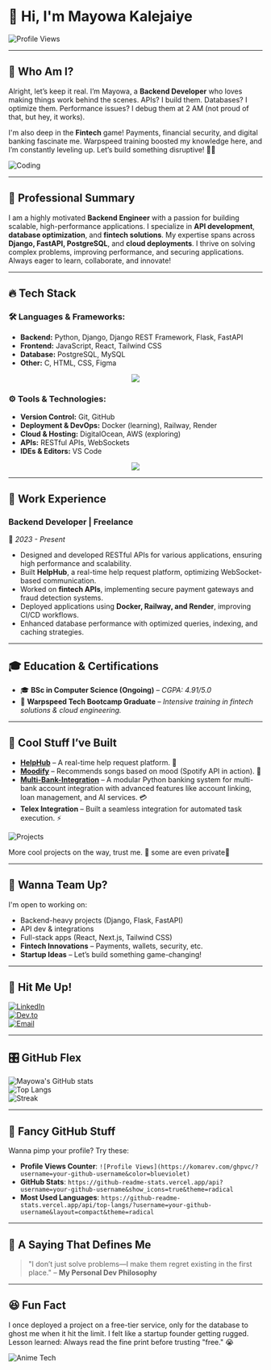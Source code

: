 # 👋 Hi, I'm **Mayowa Kalejaiye**
![Profile Views](https://komarev.com/ghpvc/?username=mayowa-kalejaiye&style=flat-square&color=blueviolet)

---

## 🚀 Who Am I?  
Alright, let’s keep it real. I’m Mayowa, a **Backend Developer** who loves making things work behind the scenes. APIs? I build them. Databases? I optimize them. Performance issues? I debug them at 2 AM (not proud of that, but hey, it works). 

I'm also deep in the **Fintech** game! Payments, financial security, and digital banking fascinate me. Warpspeed training boosted my knowledge here, and I’m constantly leveling up. Let’s build something disruptive! 💸🔥  

![Coding](https://media.giphy.com/media/qgQUggAC3Pfv687qPC/giphy.gif)

---

## 💼 Professional Summary
I am a highly motivated **Backend Engineer** with a passion for building scalable, high-performance applications. I specialize in **API development**, **database optimization**, and **fintech solutions**. My expertise spans across **Django, FastAPI, PostgreSQL**, and **cloud deployments**. I thrive on solving complex problems, improving performance, and securing applications. Always eager to learn, collaborate, and innovate!

---

## 🔥 Tech Stack

### 🛠 **Languages & Frameworks:**
- **Backend:** Python, Django, Django REST Framework, Flask, FastAPI  
- **Frontend:** JavaScript, React, Tailwind CSS  
- **Database:** PostgreSQL, MySQL  
- **Other:** C, HTML, CSS, Figma
<p align="center">
  <img src="https://skillicons.dev/icons?i=python,django,fastapi,flask,js,react,tailwind,html,css" />
</p>

### ⚙️ **Tools & Technologies:**
- **Version Control:** Git, GitHub  
- **Deployment & DevOps:** Docker (learning), Railway, Render  
- **Cloud & Hosting:** DigitalOcean, AWS (exploring)  
- **APIs:** RESTful APIs, WebSockets  
- **IDEs & Editors:** VS Code
<p align="center">
  <img src="https://skillicons.dev/icons?i=git,github,postgresql,mysql,docker,aws,vscode,figma" />
</p>

---

## 💼 Work Experience
### **Backend Developer | Freelance**  
📅 *2023 - Present*  
- Designed and developed RESTful APIs for various applications, ensuring high performance and scalability.
- Built **HelpHub**, a real-time help request platform, optimizing WebSocket-based communication.
- Worked on **fintech APIs**, implementing secure payment gateways and fraud detection systems.
- Deployed applications using **Docker, Railway, and Render**, improving CI/CD workflows.
- Enhanced database performance with optimized queries, indexing, and caching strategies.

---

## 🎓 Education & Certifications
- 🎓 **BSc in Computer Science (Ongoing)** – *CGPA: 4.91/5.0*  
- 🚀 **Warpspeed Tech Bootcamp Graduate** – *Intensive training in fintech solutions & cloud engineering.*  

---

## 🚀 Cool Stuff I’ve Built
- **[HelpHub](https://github.com/mayowa-kalejaiye/helphub)** – A real-time help request platform. 🚀  
- **[Moodify](https://github.com/mayowa-kalejaiye/moodify)** – Recommends songs based on mood (Spotify API in action). 🎵  
- **[Multi-Bank-Integration](https://github.com/mayowa-kalejaiye/multi-bank-integration.git)** – A modular Python banking system for multi-bank account integration with advanced features like account linking, loan management, and AI services. 💳  
- **Telex Integration** – Built a seamless integration for automated task execution. ⚡

![Projects](https://media.giphy.com/media/Y2ZUWLrTy63j9T6qrK/giphy.gif)

More cool projects on the way, trust me. 👀 some are even private🌚

---

## 🤝 Wanna Team Up?
I'm open to working on:
- Backend-heavy projects (Django, Flask, FastAPI)  
- API dev & integrations  
- Full-stack apps (React, Next.js, Tailwind CSS)  
- **Fintech Innovations** – Payments, wallets, security, etc.  
- **Startup Ideas** – Let’s build something game-changing!  

---

## 📩 Hit Me Up!
[![LinkedIn](https://img.shields.io/badge/LinkedIn-blue?style=for-the-badge&logo=linkedin&logoColor=white)](https://www.linkedin.com/in/mayowa-kalejaiye-27b560301/)  
[![Dev.to](https://img.shields.io/badge/Dev.to-black?style=for-the-badge&logo=dev.to&logoColor=white)](https://dev.to/mayowakalejaiye)  
[![Email](https://img.shields.io/badge/Email-blue?style=for-the-badge&logo=gmail&logoColor=white)](mailto:Kalejaiyemayowa3@gmail.com)  

---

## 🎛 GitHub Flex
![Mayowa's GitHub stats](https://github-readme-stats.vercel.app/api?username=mayowa-kalejaiye&show_icons=true&theme=radical)  
![Top Langs](https://github-readme-stats.vercel.app/api/top-langs/?username=mayowa-kalejaiye&layout=compact&theme=radical)  
![Streak](https://github-readme-streak-stats.herokuapp.com/?user=mayowa-kalejaiye&theme=radical)  

---

## 🔌 Fancy GitHub Stuff
Wanna pimp your profile? Try these:
- **Profile Views Counter**: `![Profile Views](https://komarev.com/ghpvc/?username=your-github-username&color=blueviolet)`  
- **GitHub Stats**: `https://github-readme-stats.vercel.app/api?username=your-github-username&show_icons=true&theme=radical`  
- **Most Used Languages**: `https://github-readme-stats.vercel.app/api/top-langs/?username=your-github-username&layout=compact&theme=radical`  

---

## 🎤 A Saying That Defines Me
> "I don’t just solve problems—I make them regret existing in the first place." – **My Personal Dev Philosophy**

---

## 😆 Fun Fact
I once deployed a project on a free-tier service, only for the database to ghost me when it hit the limit. I felt like a startup founder getting rugged. Lesson learned: Always read the fine print before trusting "free." 😭  

![Anime Tech](https://media.giphy.com/media/LmNwrBhejkK9EFP504/giphy.gif)

